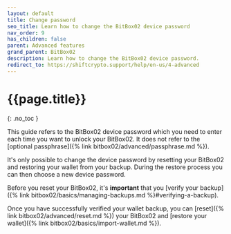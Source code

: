 ```yaml
---
layout: default
title: Change password
seo_title: Learn how to change the BitBox02 device password
nav_order: 9
has_children: false
parent: Advanced features
grand_parent: BitBox02
description: Learn how to change the BitBox02 device password.
redirect_to: https://shiftcrypto.support/help/en-us/4-advanced
---
```

# {{page.title}}
{: .no_toc }

This guide refers to the BitBox02 device password which you need to enter each time you want to unlock your BitBox02. It does not refer to the [optional passphrase]({% link bitbox02/advanced/passphrase.md %}).

It's only possible to change the device password by resetting your BitBox02 and restoring your wallet from your backup. During the restore process you can then choose a new device password.

Before you reset your BitBox02, it's **important** that you [verify your backup]({% link bitbox02/basics/managing-backups.md %}#verifying-a-backup).

Once you have successfully verified your wallet backup, you can [reset]({% link bitbox02/advanced/reset.md %}) your BitBox02 and [restore your wallet]({% link bitbox02/basics/import-wallet.md %}).
